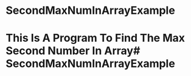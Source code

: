 # SecondMaxNumInArrayExample

# This Is A Program To Find The Max Second Number In Array# SecondMaxNumInArrayExample
